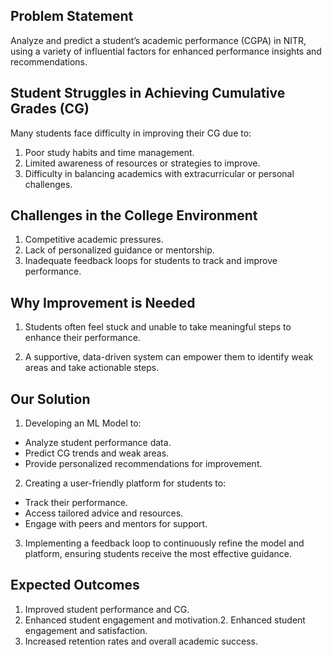 ## Problem Statement
Analyze and predict a student’s academic performance (CGPA) in NITR, using a variety of influential factors for enhanced performance insights and recommendations.

## Student Struggles in Achieving Cumulative Grades (CG)
Many students face difficulty in improving their CG due to:
1. Poor study habits and time management.
2. Limited awareness of resources or strategies to improve.
3. Difficulty in balancing academics with extracurricular or personal challenges.

## Challenges in the College Environment
1. Competitive academic pressures.
2. Lack of personalized guidance or mentorship.
3. Inadequate feedback loops for students to track and improve performance.

## Why Improvement is Needed
1. Students often feel stuck and unable to take meaningful steps to enhance their performance.

2. A supportive, data-driven system can empower them to identify weak areas and take actionable steps.

## Our Solution
1. Developing an ML Model to:
 - Analyze student performance data.
 - Predict CG trends and weak areas.
 - Provide personalized recommendations for improvement.

2. Creating a user-friendly platform for students to: 
 - Track their performance.
 - Access tailored advice and resources.
 - Engage with peers and mentors for support.

3. Implementing a feedback loop to continuously refine the model and platform, ensuring students receive the most effective guidance.

## Expected Outcomes
1. Improved student performance and CG.
2. Enhanced student engagement and motivation.2. Enhanced student engagement and satisfaction.
3. Increased retention rates and overall academic success.
